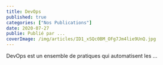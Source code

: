 ```yaml
---
title: DevOps
published: true
categories: ["Nos Publications"]
date: 2020-07-27
publie: Publié par ...
coverImage: /img/articles/ID1_xSQc0BM_OFg7Jm4lie9UnQ.jpg
---
```



DevOps est un ensemble de pratiques qui automatisent les ...